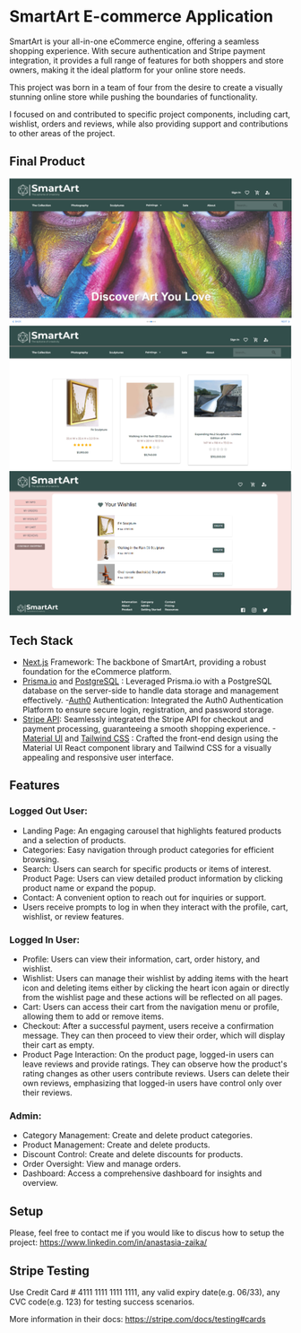 # SmartArt E-commerce Application

SmartArt is your all-in-one eCommerce engine, offering a seamless shopping experience. With secure authentication and Stripe payment integration, it provides a full range of features for both shoppers and store owners, making it the ideal platform for your online store needs.

This project was born in a team of four from the desire to create a visually stunning online store while pushing the boundaries of functionality. 

I focused on and contributed to specific project components, including cart, wishlist, orders and reviews, while also providing support and contributions to other areas of the project.


## Final Product
![website demonstration](https://github.com/anaProdigy/SmartArt/blob/main/public/docs/sma1.png)
![website demonstration](https://github.com/anaProdigy/SmartArt/blob/main/public/docs/sma2.png)
![website demonstration](https://github.com/anaProdigy/SmartArt/blob/main/public/docs/sma3.png)


## Tech Stack
- [Next.js](https://nextjs.org/) Framework: The backbone of SmartArt, providing a robust foundation for the eCommerce platform.
- [Prisma.io](https://www.prisma.io/docs) and [PostgreSQL](https://www.postgresql.org/) : Leveraged Prisma.io with a PostgreSQL database on the server-side to handle data storage and management effectively.
-[Auth0](https://auth0.com/) Authentication: Integrated the Auth0 Authentication Platform to ensure secure login, registration, and password storage.
- [Stripe API](https://stripe.com/): Seamlessly integrated the Stripe API for checkout and payment processing, guaranteeing a smooth shopping experience.
-[Material UI](https://mui.com/material-ui/)  and [Tailwind CSS](https://tailwindcss.com/) : Crafted the front-end design using the Material UI React component library and Tailwind CSS for a visually appealing and responsive user interface.

## Features

### Logged Out User:
- Landing Page: An engaging carousel that highlights featured products and a selection of products. 
- Categories: Easy navigation through product categories for efficient browsing.
- Search: Users can search for specific products or items of interest.
Product Page: Users can view detailed product information by clicking product name or expand the popup.
- Contact: A convenient option to reach out for inquiries or support.
- Users receive prompts to log in when they interact with the profile, cart, wishlist, or review features.



### Logged In User:
- Profile: Users can view their information, cart, order history, and wishlist.
- Wishlist: Users can manage their wishlist by adding items with the heart icon and deleting items either by clicking the heart icon again or directly from the wishlist page and these actions will be reflected on all pages.
- Cart: Users can access their cart from the navigation menu or profile, allowing them to add or remove items.
- Checkout: After a successful payment, users receive a confirmation message. They can then proceed to view their order, which will display their cart as empty.
- Product Page Interaction: On the product page, logged-in users can leave reviews and provide ratings. They can observe how the product's rating changes as other users contribute reviews. Users can delete their own reviews, emphasizing that logged-in users have control only over their reviews.

### Admin:
- Category Management: Create and delete product categories.
- Product Management: Create and delete products.
- Discount Control: Create and delete discounts for products.
- Order Oversight: View and manage orders.
- Dashboard: Access a comprehensive dashboard for insights and overview.


## Setup

Please, feel free to contact me if you would like to discus how to setup the project: <https://www.linkedin.com/in/anastasia-zaika/>



## Stripe Testing

Use Credit Card # 4111 1111 1111 1111, any valid expiry date(e.g. 06/33), any CVC code(e.g. 123) for testing success scenarios. 

More information in their docs: <https://stripe.com/docs/testing#cards>
